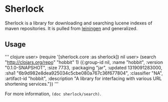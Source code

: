 # Sherlock

Sherlock is a library for downloading and searching lucene indexes of maven repositories. It is pulled from [leiningen](http://github.com/technomancy/leiningen) and generalized.

## Usage

''' clojure
user> (require '[sherlock.core :as sherlock])
nil
user> (search "http://clojars.org/repo" "hobbit" 1)
({:group-id nil, :name "hobbit", :version "0.1.0-SNAPSHOT", :size 7733, :packaging "jar", :updated 1319091283000, :sha1 "6b9d982e8dea925034c5cbe080a767c36f677804", :classifier "NA", :artifact-id "hobbit", :description "A library for interfacing with various URL shortening services."})
'''

For more information, `(doc sherlock/search)`.
